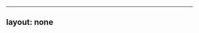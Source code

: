 ---
layout: none
-----

<RedoclyAPIBlock src="/firefly-services/docs/photoshop_editText.json" width="600px" disableSidebar hideTryItPanel />